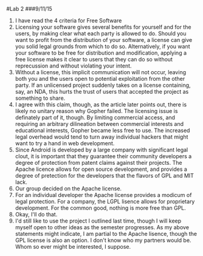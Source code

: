 #Lab 2
###9/11/15
1.  I have read the 4 criteria for Free Software
2.  Licensing your software gives several benefits for yourself and for the users, by making clear what each party is 
    allowed to do. Should you want to profit from the distribution of your software, a license can give you solid legal
    grounds from which to do so. Alternatively, if you want your software to be free for distribution and modification,
    applying a free license makes it clear to users that they can do so without reprecussion and without violating your
    intent.
3.  Without a license, this implicit communication will not occur, leaving both you and the users open to potential 
    exploitation from the other party. If an unlicensed project suddenly takes on a license containing, say, an NDA, 
    this hurts the trust of users that accepted the project as something to share.
4.  I agree with this claim, though, as the article later points out, there is likely no unitary reason why Gopher failed.
    The licensing issue is definately part of it, though. By limiting commercial access, and requiring an arbitrary
    dilineation between commercial interests and educational interests, Gopher became less free to use. The increased
    legal overhead would tend to turn away individual hackers that might want to try a hand in web development.
5.  Since Android is developed by a large company with significant legal clout, it is important that they guarantee their
    community developers a degree of protection from patent claims against their projects. The Apache licence allows for 
    open source development, and provides a degree of pretection for the developers that the flavors of GPL and MIT lack.
6.  Our group decided on the Apache license.
7.  For an individual developer the Apache license provides a modicum of legal protection. For a company, the LGPL lisence
    allows for proprietary development. For the common good, nothing is more free than GPL.
8.  Okay, I'll do that.
9.  I'd still like to use the project I outlined last time, though I will keep myself open to other ideas as the semester 
    progresses. As my above statements might indicate, I am partial to the Apache lisence, though the GPL license is also
    an option. I don't know who my partners would be. Whom so ever might be interested, I suppose.

